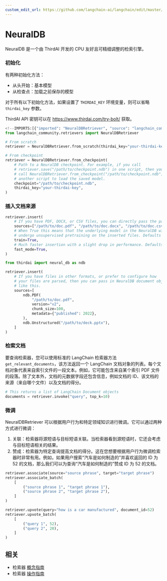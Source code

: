 ```yaml
---
custom_edit_url: https://github.com/langchain-ai/langchain/edit/master/docs/docs/integrations/retrievers/thirdai_neuraldb.ipynb
---
```

# **NeuralDB**
NeuralDB 是一个由 ThirdAI 开发的 CPU 友好且可精细调整的检索引擎。

### **初始化**
有两种初始化方法：
- 从头开始：基本模型
- 从检查点：加载之前保存的模型

对于所有以下初始化方法，如果设置了 `THIRDAI_KEY` 环境变量，则可以省略 `thirdai_key` 参数。

ThirdAI API 密钥可以在 https://www.thirdai.com/try-bolt/ 获取。


```python
<!--IMPORTS:[{"imported": "NeuralDBRetriever", "source": "langchain_community.retrievers", "docs": "https://python.langchain.com/api_reference/community/retrievers/langchain_community.retrievers.thirdai_neuraldb.NeuralDBRetriever.html", "title": "**NeuralDB**"}]-->
from langchain_community.retrievers import NeuralDBRetriever

# From scratch
retriever = NeuralDBRetriever.from_scratch(thirdai_key="your-thirdai-key")

# From checkpoint
retriever = NeuralDBRetriever.from_checkpoint(
    # Path to a NeuralDB checkpoint. For example, if you call
    # retriever.save("/path/to/checkpoint.ndb") in one script, then you can
    # call NeuralDBRetriever.from_checkpoint("/path/to/checkpoint.ndb") in
    # another script to load the saved model.
    checkpoint="/path/to/checkpoint.ndb",
    thirdai_key="your-thirdai-key",
)
```

### **插入文档来源**


```python
retriever.insert(
    # If you have PDF, DOCX, or CSV files, you can directly pass the paths to the documents
    sources=["/path/to/doc.pdf", "/path/to/doc.docx", "/path/to/doc.csv"],
    # When True this means that the underlying model in the NeuralDB will
    # undergo unsupervised pretraining on the inserted files. Defaults to True.
    train=True,
    # Much faster insertion with a slight drop in performance. Defaults to True.
    fast_mode=True,
)

from thirdai import neural_db as ndb

retriever.insert(
    # If you have files in other formats, or prefer to configure how
    # your files are parsed, then you can pass in NeuralDB document objects
    # like this.
    sources=[
        ndb.PDF(
            "/path/to/doc.pdf",
            version="v2",
            chunk_size=100,
            metadata={"published": 2022},
        ),
        ndb.Unstructured("/path/to/deck.pptx"),
    ]
)
```

### **检索文档**
要查询检索器，您可以使用标准的 LangChain 检索器方法 `get_relevant_documents`，该方法返回一个 LangChain 文档对象的列表。每个文档对象代表来自索引文件的一段文本。例如，它可能包含来自某个索引 PDF 文件的段落。除了文本外，文档的元数据字段还包含信息，例如文档的 ID、该文档的来源（来自哪个文件）以及文档的得分。


```python
# This returns a list of LangChain Document objects
documents = retriever.invoke("query", top_k=10)
```

### **微调**
NeuralDBRetriever 可以根据用户行为和特定领域知识进行微调。它可以通过两种方式进行微调：
1. 关联：检索器将源短语与目标短语关联。当检索器看到源短语时，它还会考虑与目标短语相关的结果。
2. 赞成：检索器为特定查询提高文档的得分。这在您想要根据用户行为微调检索器时非常有用。例如，如果用户搜索“汽车是如何制造的”并喜欢返回的 ID 为 52 的文档，那么我们可以为查询“汽车是如何制造的”赞成 ID 为 52 的文档。


```python
retriever.associate(source="source phrase", target="target phrase")
retriever.associate_batch(
    [
        ("source phrase 1", "target phrase 1"),
        ("source phrase 2", "target phrase 2"),
    ]
)

retriever.upvote(query="how is a car manufactured", document_id=52)
retriever.upvote_batch(
    [
        ("query 1", 52),
        ("query 2", 20),
    ]
)
```


## 相关

- 检索器 [概念指南](/docs/concepts/#retrievers)
- 检索器 [操作指南](/docs/how_to/#retrievers)
